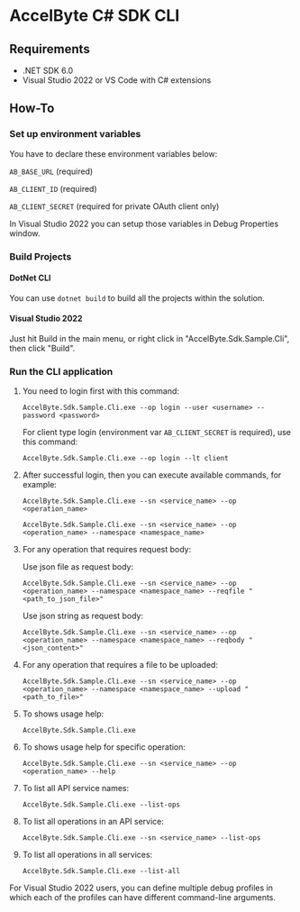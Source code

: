 ﻿# AccelByte C# SDK CLI

## Requirements

- .NET SDK 6.0
- Visual Studio 2022 or VS Code with C# extensions

## How-To

### Set up environment variables
You have to declare these environment variables below:

`AB_BASE_URL` (required)

`AB_CLIENT_ID` (required)

`AB_CLIENT_SECRET` (required for private OAuth client only)

In Visual Studio 2022 you can setup those variables in Debug Properties window.

### Build Projects

#### DotNet CLI
You can use `dotnet build` to build all the projects within the solution.

#### Visual Studio 2022
Just hit Build in the main menu, or right click in "AccelByte.Sdk.Sample.Cli", then click "Build".

### Run the CLI application

1. You need to login first with this command:

    `AccelByte.Sdk.Sample.Cli.exe --op login --user <username> --password <password>`

    For client type login (environment var `AB_CLIENT_SECRET` is required), use this command:

    `AccelByte.Sdk.Sample.Cli.exe --op login --lt client`

2. After successful login, then you can execute available commands, for example:

    `AccelByte.Sdk.Sample.Cli.exe --sn <service_name> --op <operation_name>`

    `AccelByte.Sdk.Sample.Cli.exe --sn <service_name> --op <operation_name> --namespace <namespace_name>`

3. For any operation that requires request body:

    Use json file as request body:

    `AccelByte.Sdk.Sample.Cli.exe --sn <service_name> --op <operation_name> --namespace <namespace_name> --reqfile "<path_to_json_file>"`

    Use json string as request body:

    `AccelByte.Sdk.Sample.Cli.exe --sn <service_name> --op <operation_name> --namespace <namespace_name> --reqbody "<json_content>"`

4. For any operation that requires a file to be uploaded:

    `AccelByte.Sdk.Sample.Cli.exe --sn <service_name> --op <operation_name> --namespace <namespace_name> --upload "<path_to_file>"`

5. To shows usage help:

    `AccelByte.Sdk.Sample.Cli.exe`

6. To shows usage help for specific operation:

    `AccelByte.Sdk.Sample.Cli.exe --sn <service_name> --op <operation_name> --help`

7. To list all API service names:

    `AccelByte.Sdk.Sample.Cli.exe --list-ops`

8. To list all operations in an API service:

    `AccelByte.Sdk.Sample.Cli.exe --sn <service_name> --list-ops`

9. To list all operations in all services:

    `AccelByte.Sdk.Sample.Cli.exe --list-all`


For Visual Studio 2022 users, you can define multiple debug profiles in which each of the profiles can have different command-line arguments.
